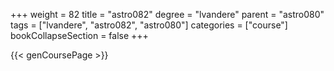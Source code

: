 +++
weight = 82
title = "astro082"
degree = "lvandere"
parent = "astro080"
tags = ["lvandere", "astro082", "astro080"]
categories = ["course"]
bookCollapseSection = false
+++

{{< genCoursePage >}}
